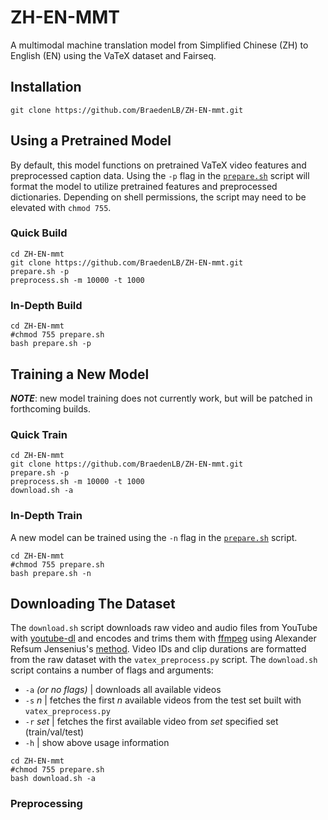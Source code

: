 # ZH-EN-MMT
A multimodal machine translation model from Simplified Chinese (ZH) to English (EN) using the VaTeX dataset and Fairseq.

## Installation

```
git clone https://github.com/BraedenLB/ZH-EN-mmt.git
```

	
## Using a Pretrained Model
By default, this model functions on pretrained VaTeX video features and preprocessed caption data. Using the `-p` flag in the [`prepare.sh`](prepare.sh) script will format the model to utilize pretrained features and preprocessed dictionaries. Depending on shell permissions, the script may need to be elevated with `chmod 755`.


### Quick Build

```
cd ZH-EN-mmt
git clone https://github.com/BraedenLB/ZH-EN-mmt.git
prepare.sh -p
preprocess.sh -m 10000 -t 1000

```


### In-Depth Build

```
cd ZH-EN-mmt
#chmod 755 prepare.sh
bash prepare.sh -p
```

## Training a New Model
**_NOTE_**: new model training does not currently work, but will be patched in forthcoming builds.

### Quick Train

```
cd ZH-EN-mmt
git clone https://github.com/BraedenLB/ZH-EN-mmt.git
prepare.sh -p
preprocess.sh -m 10000 -t 1000
download.sh -a
```


### In-Depth Train



A new model can be trained using the `-n` flag in the [`prepare.sh`](prepare.sh) script.







```
cd ZH-EN-mmt
#chmod 755 prepare.sh
bash prepare.sh -n
```

## Downloading The Dataset

The `download.sh` script downloads raw video and audio files from YouTube with [youtube-dl](https://github.com/ytdl-org/youtube-dl) and encodes and trims them with [ffmpeg](https://ffmpeg.org/ffmpeg.html#Synopsis) using Alexander Refsum Jensenius's [method](https://www.arj.no/2018/05/18/trimvideo/). Video IDs and clip durations are formatted from the raw dataset with the `vatex_preprocess.py` script. The `download.sh` script contains a number of flags and arguments: 
* `-a` _(or no flags)_ | downloads all available videos
* `-s` _n_ | fetches the first _n_ available videos from the test set built with `vatex_preprocess.py`
* `-r` _set_ | fetches the first available video from _set_ specified set (train/val/test)
* `-h` | show above usage information

```
cd ZH-EN-mmt
#chmod 755 prepare.sh
bash download.sh -a
```


### Preprocessing
	
	
	

</details>
